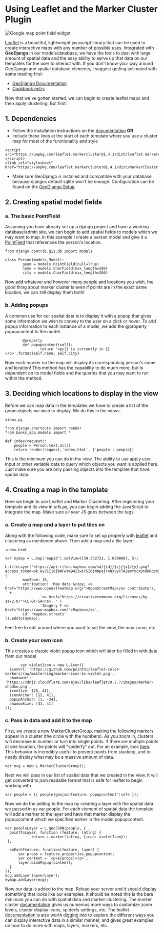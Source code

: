 # Using Leaflet and the Marker Cluster Plugin
![ Google map point field widget ](https://github.com/fgould/ds-cookbook/blob/patch-1/Leaflet%20Marker%20Cluster/Screen%20Shot%202019-07-18%20at%203.17.56%20PM.png)

[Leaflet](https://leafletjs.com/) is a beautiful, lightweight javascript library that can be used to create interactive maps with any number of possible uses. Integrated with **GeoDjango** in our models/database, we have the tools to deal with large amount of spatial data and the easy ability to serve up that data on our templates for the user to interact with. If you don't know your way around GeoDjango and spatial database elements, I suggest getting aclimated with some reading first:

* [GeoDjango Documentation](https://docs.djangoproject.com/en/2.2/ref/contrib/gis/)
* [Cookbook entry](https://github.com/HCDigitalScholarship/ds-cookbook/tree/master/GeoDjango%20and%20Geocoding)

Now that we've gotten started, we can begin to create leaflet maps and then apply clustering. But first:

## 1. Dependencies
* Follow the installation instructions on the [documentation](https://github.com/Leaflet/Leaflet.markercluster) **OR**
* Include these lines at the start of each template where you use a cluster map for most of the functionality and style
```
<script src="https://unpkg.com/leaflet.markercluster@1.4.1/dist/leaflet.markercluster.js"></script>
<link rel="stylesheet" href="https://unpkg.com/leaflet.markercluster@1.4.1/dist/MarkerCluster.Default.css">
```
* Make sure GeoDjango is installed and compatible with your database because djangos default sqlite won't be enough. Configuration can be found on the [GeoDjango Setup](https://docs.djangoproject.com/en/2.2/ref/contrib/gis/tutorial/#setting-up) 

## 2. Creating spatial model fields
### a. The basic PointField
Assuming you have already set up a django project and have a working database/admin site, we can begin to add spatial fields to models which we may want to map. In this example I create a person model and give it a [PointField](https://docs.djangoproject.com/en/2.2/ref/contrib/gis/model-api/) that references the person's location. 
```
from django.contrib.gis.db import models

class Person(models.Model):
        geom = models.PointField(null=True)
        name = models.CharField(max_length=200)
        city = models.CharField(max_length=200)
```
Now add whatever and however many people and locations you wish, the good thing about marker cluster is even if points are in the exact same location, we can still display them both!
### b. Adding popups 
A common use for our spatial data is to display it with a popup that gives some information we wish to convey to the user on a click or hover. To add popup information to each instance of a model, we add the @property popupcontent to the model.
```
        @property
        def popupcontent(self):
                return '<p>{} is currently in {}</p>'.format(self.name, self.city)
```
Now each marker on the map will display its corresponding person's name and location! This method has the capability to do much more, but is dependent on its model fields and the queries that you may want to run within the method.

## 3. Deciding which locations to display in the view
Before we can map data in the templates we have to create a list of the geom objects we wish to display. We do this in the views:
```
views.py

from django.shortcuts import render
from books_app.models import *

def index(request):
    people = Person.text.all()
    return render(request,'index.html', {'people': people})
```
This is the minimum you can do in the view. The ability to use apply user input or other variable data to query which objects you want is applied here. Just make sure you are only passing objects into the template that have spatial data.

## 4. Creating a map in the template
Here we begin to use Leaflet and Marker Clustering. After registering your template and its view in urls.py, you can begin adding the JavaScript to integrate the map. Make sure all your JS goes between the <script></script> tags
### a. Create a map and a layer to put tiles on
Along with the following code, make sure to set up properly with [leaflet](https://leafletjs.com/examples/quick-start/) and clustering as mentioned above. Then add a map and a tile layer:
```
index.html

var mymap = L.map('mapid').setView([50.332721, 1.050860], 5);

L.tileLayer('https://api.tiles.mapbox.com/v4/{id}/{z}/{x}/{y}.png?access_token=pk.eyJ1IjoibWFwYm94IiwiYSI6ImNpejY4NXVycTA2emYycXBndHRqcmZ3N3gifQ.rJcFIG214AriISLbB6B5aw', {
        maxZoom: 18,
        attribution: 'Map data &copy; <a href="https://www.openstreetmap.org/">OpenStreetMap</a> contributors, ' +
                '<a href="https://creativecommons.org/licenses/by-sa/2.0/">CC-BY-SA</a>, ' +
                'Imagery © <a href="https://www.mapbox.com/">Mapbox</a>',
        id: 'mapbox.streets'
}).addTo(mymap);

```
Feel free to edit around where you want to set the view, the max zoom, etc.

### b. Create your own icon
This creates a classic violet popup icon which will later be filled in with data from our model
```
       var violetIcon = new L.Icon({
  iconUrl: 'https://github.com/pointhi/leaflet-color-markers/raw/master/img/marker-icon-2x-violet.png',
  shadowUrl: 'https://cdnjs.cloudflare.com/ajax/libs/leaflet/0.7.7/images/marker-shadow.png',
  iconSize: [25, 41],
  iconAnchor: [12, 41],
  popupAnchor: [1, -34],
  shadowSize: [41, 41]
});
```

### c. Pass in data and add it to the map
First, we create a new MarkerClusterGroup, making the following markers appear in a cluster (the circle with the numbers). As you zoom in, clusters will decrease in number or turn into single points. If there are multiple points at one location, the points will "spiderfy" out. For an example, look [here](https://leaflet.github.io/Leaflet.markercluster/example/marker-clustering-realworld.388.html). This behavior is incredibly useful to prevent points from stacking, and to neatly display what may be a massive amount of data.
```
var mcg = new L.MarkerClusterGroup();     
```
Next we will pass in our list of spatial data that we created in the view. It will get converted to json readable format that is safe for leaflet to begin working with
```
var people = {{ people|geojsonfeature:'popupcontent'|safe }};
```
Now we do the adding to the map by creating a layer with the spatial data we passed in as var people. For each element of spatial data the template will add a marker to the layer and have that marker display the popupcontent which we specified earlier in the model popupcontent.
```
var peopleLayer = L.geoJSON(people, {
  pointToLayer: function (feature, latlng) {
            return L.marker(latlng, {icon: violetIcon});
 },

  onEachFeature: function(feature, layer) {
      var props = feature.properties.popupcontent;
      var content = `<p>${props}</p>`;
      layer.bindPopup(content);
  }
});
mcg.addLayer(ownerLayer);
mymap.addLayer(mcg);
```
Now our data is added to the map. Reload your server and it should display something that looks like our examples. It should be noted this is the bare minimum you can do with spatial data and marker clustering. The marker cluster [documentation](https://github.com/Leaflet/Leaflet.markercluster) gives us numerous more ways to customize zoom levels, cluster display icons, spiderfy settings, etc. The leaflet [documentation](https://leafletjs.com/reference-1.5.0.html) is also worth digging into to explore the different ways you can display interactive data in a similar manner, and gives great examples on how to do more with maps, layers, markers, etc.
